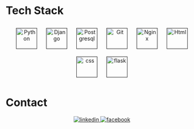 

# Tech Stack

<div align="center">  
<a href="" title=""><img style="margin: 10px" src="https://github.com/get-icon/geticon/raw/master/icons/python.svg" alt="Python"  width="55px" height="55px"></a>
<a href="" title=""><img style="margin: 10px" src="https://github.com/get-icon/geticon/raw/master/icons/django.svg" alt="Django" width="55px" height="55px"></a>
<a href="" title=""><img style="margin: 10px" src="https://github.com/get-icon/geticon/raw/master/icons/postgresql.svg" alt="Postgresql" width="55px" height="55px"></a>
<a href="" title=""><img style="margin: 10px" src="https://profilinator.rishav.dev/skills-assets/git-scm-icon.svg" alt="Git" width="55px" height="55px"></a>
<a href="" title=""><img style="margin: 10px" src="https://github.com/get-icon/geticon/raw/master/icons/nginx.svg" alt="Nginx" width="55px" height="55px"></a>
<a href="" title=""><img style="margin: 10px" src="https://profilinator.rishav.dev/skills-assets/html5-original-wordmark.svg" alt="Html" width="55px" height="55px"></a>
<a href="" title=""><img style="margin: 10px" src="https://github.com/get-icon/geticon/raw/master/icons/css-3.svg" alt="css" width="55px" height="55px"></a>
<a href="" title=""><img style="margin: 10px" src="https://github.com/get-icon/geticon/raw/master/icons/flask.svg" alt="flask" width="55px" height="55px"></a>
</div>


# Contact
<div align="center">  
<a href="https://linkedin.com/in/wiktorbozek" target="_blank">
<img src=https://img.shields.io/badge/linkedin-%231E77B5.svg?&style=for-the-badge&logo=linkedin&logoColor=white alt=linkedin style="margin-bottom: 5px;" />
</a>
<a href="https://www.facebook.com/profile.php?id=100022189037190" target="_blank">
<img src=https://img.shields.io/badge/facebook-%232E87FB.svg?&style=for-the-badge&logo=facebook&logoColor=white alt=facebook style="margin-bottom: 5px;" />
</a>
</div>


